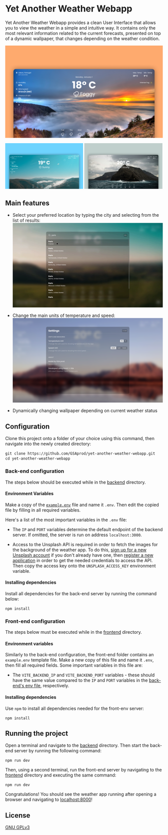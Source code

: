 # Yet Another Weather Webapp

Yet Another Weather Webapp provides a clean User Interface that allows you to view the weather in a simple and intuitive way. It contains only the most relevant information related to the current forecasts, presented on top of a dynamic wallpaper, that changes depending on the weather condition.

![Main dashboard of Yet Another Weather Webapp, displaying Foggy weather forecast](./readme-img/weatherapp-foggy.png)

<p float="left">
  <img src="./readme-img/weatherapp-sunny.png" width="49.5%" alt="Main dashboard of Yet Another Weather Webapp, displaying Sunny weather forecast" />
  <img src="./readme-img/weatherapp-cloudy.png" width="49.5%" alt="Main dashboard of Yet Another Weather Webapp, displaying Cloudy weather forecast" />
</p>

## Main features

- Select your preferred location by typing the city and selecting from the list of results:
  ![Location selection using a list of search results](readme-img/weatherapp-location.png)

- Change the main units of temperature and speed:
  ![Seetings page showing options for setting the units of temperature and speed](readme-img/weatherapp-settings.png)

- Dynamically changing wallpaper depending on current weather status

## Configuration

Clone this project onto a folder of your choice using this command, then navigate into the newly created directory:

```
git clone https://github.com/GSAprod/yet-another-weather-webapp.git
cd yet-another-weather-webapp
```

### Back-end configuration

The steps below should be executed while in the [backend](./backend/) directory.

#### Environment Variables

Make a copy of the [`example.env`](./backend/example.env) file and name it `.env`. Then edit the copied file by filling in all required variables.

Here's a list of the most important variables in the `.env` file:

- The `IP` and `PORT` variables determine the default endpoint of the backend server. If omitted, the server is run on address `localhost:3000`.

- Access to the Unsplash API is required in order to fetch the images for the background of the weather app. To do this, [sign up for a new Unsplash account](https://unsplash.com/join) if you don't already have one, then [register a new application](https://unsplash.com/oauth/applications) in order to get the needed credentials to access the API. Then copy the access key onto the `UNSPLASH_ACCESS_KEY` environment variable.

#### Installing dependencies

Install all dependencies for the back-end server by running the command below:

```
npm install
```

### Front-end configuration

The steps below must be executed while in the [frontend](./frontend/) directory.

#### Environment variables

Similarly to the back-end configuration, the front-end folder contains an `example.env` template file. Make a new copy of this file and name it `.env`, then fill all required fields. Some important variables in this file are:

- The `VITE_BACKEND_IP` and `VITE_BACKEND_PORT` variables - these should have the same value compared to the `IP` and `PORT` variables in the [back-end's env file](#environment-variables), respectively.

#### Installing dependencies

Use `npm` to install all dependencies needed for the front-env server:

```
npm install
```

## Running the project

Open a terminal and navigate to the [backend](./backend/) directory. Then start the back-end server by running the following command:

```
npm run dev
```

Then, using a second terminal, run the front-end server by navigating to the [frontend](./frontend/) directory and executing the same command:

```
npm run dev
```

Congratulations! You should see the weather app running after opening a browser and navigating to [localhost:8000](http://localhost:8000/)!

## License

[GNU GPLv3](./LICENSE.txt)
